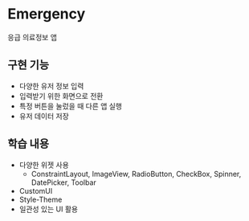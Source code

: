 # Emergency
 응급 의료정보 앱
## 구현 기능
 - 다양한 유저 정보 입력
 - 입력받기 위한 화면으로 전환
 - 특정 버튼을 눌렀을 때 다른 앱 실행
 - 유저 데이터 저장
## 학습 내용
 - 다양한 위젯 사용
   - ConstraintLayout, ImageView, RadioButton, CheckBox, Spinner, DatePicker, Toolbar
 - CustomUI
 - Style-Theme
 - 일관성 있는 UI 활용

